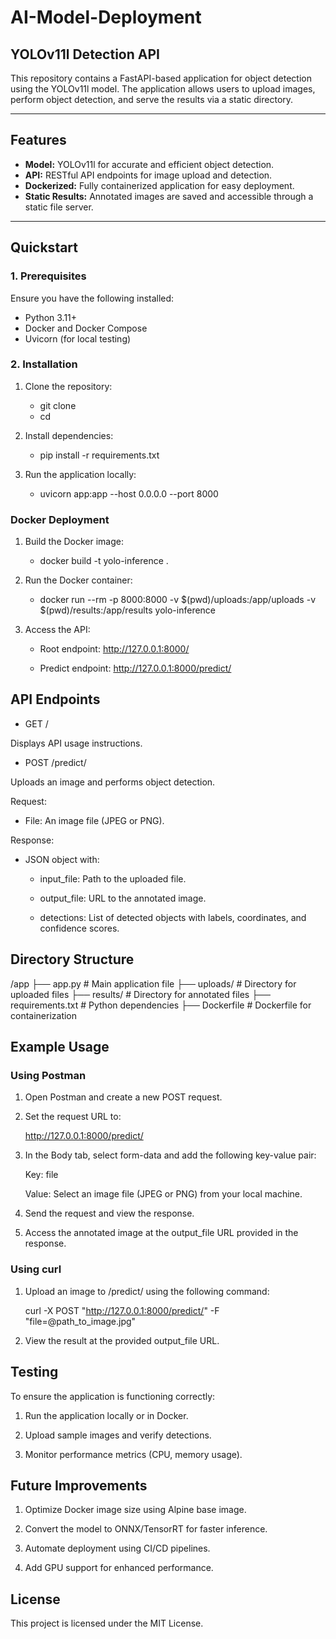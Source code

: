 # AI-Model-Deployment

## YOLOv11l Detection API

This repository contains a FastAPI-based application for object detection using the YOLOv11l model. The application allows users to upload images, perform object detection, and serve the results via a static directory.

---

## Features
- **Model:** YOLOv11l for accurate and efficient object detection.
- **API:** RESTful API endpoints for image upload and detection.
- **Dockerized:** Fully containerized application for easy deployment.
- **Static Results:** Annotated images are saved and accessible through a static file server.

---

## Quickstart

### 1. Prerequisites
Ensure you have the following installed:
   - Python 3.11+
   - Docker and Docker Compose
   - Uvicorn (for local testing)

### 2. Installation

1. Clone the repository:

   -  git clone <repository-url>
   -  cd <repository-directory>

2. Install dependencies:

   - pip install -r requirements.txt

3. Run the application locally:

   - uvicorn app:app --host 0.0.0.0 --port 8000

### Docker Deployment

1. Build the Docker image:

   - docker build -t yolo-inference .

2. Run the Docker container:

   - docker run --rm -p 8000:8000 -v $(pwd)/uploads:/app/uploads -v $(pwd)/results:/app/results yolo-inference

3. Access the API:

   - Root endpoint: http://127.0.0.1:8000/

   - Predict endpoint: http://127.0.0.1:8000/predict/

## API Endpoints

   - GET /

Displays API usage instructions.

   - POST /predict/

Uploads an image and performs object detection.

Request:

   * File: An image file (JPEG or PNG).

Response:

   * JSON object with:

     * input_file: Path to the uploaded file.

     * output_file: URL to the annotated image.

     * detections: List of detected objects with labels, coordinates, and confidence scores.

## Directory Structure

   /app
   ├── app.py                  # Main application file
   ├── uploads/                # Directory for uploaded files
   ├── results/                # Directory for annotated files
   ├── requirements.txt        # Python dependencies
   ├── Dockerfile              # Dockerfile for containerization

## Example Usage

### Using Postman

1. Open Postman and create a new POST request.

2. Set the request URL to:

   http://127.0.0.1:8000/predict/

3. In the Body tab, select form-data and add the following key-value pair:

   Key: file

   Value: Select an image file (JPEG or PNG) from your local machine.

4. Send the request and view the response.

5. Access the annotated image at the output_file URL provided in the response.

### Using curl

1. Upload an image to /predict/ using the following command:

   curl -X POST "http://127.0.0.1:8000/predict/" -F "file=@path_to_image.jpg"

2. View the result at the provided output_file URL.

## Testing

To ensure the application is functioning correctly:

1. Run the application locally or in Docker.

2. Upload sample images and verify detections.

3. Monitor performance metrics (CPU, memory usage).

## Future Improvements

1. Optimize Docker image size using Alpine base image.

2. Convert the model to ONNX/TensorRT for faster inference.

3. Automate deployment using CI/CD pipelines.

4. Add GPU support for enhanced performance.

## License

This project is licensed under the MIT License.

